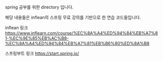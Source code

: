 spring 공부를 위한 directory 입니다.

해당 내용들은 inflean의 스프링 무료 강의를 기반으로 한 연습 코드들입니다.

inflean 링크
https://www.inflearn.com/course/%EC%8A%A4%ED%94%84%EB%A7%81-%EC%9E%85%EB%AC%B8-%EC%8A%A4%ED%94%84%EB%A7%81%EB%B6%80%ED%8A%B8

스프링부트 링크
https://start.spring.io/
